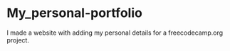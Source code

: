 # My_personal-portfolio
I made a website with adding my personal details for a freecodecamp.org project.
